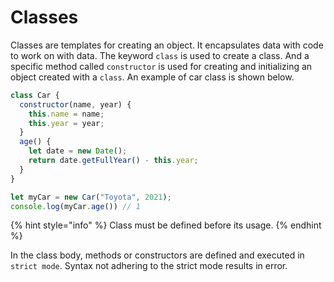 # Classes

Classes are templates for creating an object. It encapsulates data with code to work on with data. The keyword `class` is used to create a class.  And a specific method called `constructor` is used for creating and initializing an object created with a `class`. An example of car class is shown below.

```javascript
class Car {
  constructor(name, year) {
    this.name = name;
    this.year = year;
  }
  age() {
    let date = new Date();
    return date.getFullYear() - this.year;
  }
}

let myCar = new Car("Toyota", 2021);
console.log(myCar.age()) // 1
```

{% hint style="info" %}
Class must be defined before its usage.
{% endhint %}

In the class body, methods or constructors are defined and executed in `strict mode`. Syntax not adhering to the strict mode results in error.&#x20;

